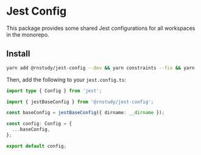 # Jest Config

This package provides some shared Jest configurations for all workspaces in the monorepo.

## Install

```bash
yarn add @rnstudy/jest-config --dev && yarn constraints --fix && yarn
```

Then, add the following to your `jest.config.ts`:

```ts
import type { Config } from 'jest';

import { jestBaseConfig } from '@rnstudy/jest-config';

const baseConfig = jestBaseConfig({ dirname: __dirname });

const config: Config = {
  ...baseConfig,
};

export default config;
```
